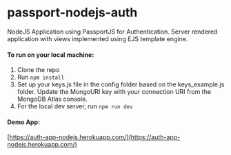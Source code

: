 # passport-nodejs-auth

NodeJS Application using PassportJS for Authentication. Server rendered application with views implemented using EJS template engine.

#### To run on your local machine:

1. Clone the repo
2. Run
   `npm install`
3. Set up your keys.js file in the config folder based on the keys_example.js folder. Update the MongoURI key with your connection URI from the MongoDB Atlas console.
4. For the local dev server, run
   `npm run dev`

#### Demo App:

[https://auth-app-nodejs.herokuapp.com/](https://auth-app-nodejs.herokuapp.com/)
